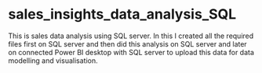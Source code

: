 # sales_insights_data_analysis_SQL
This is sales data analysis using SQL server. In this I created all the required files first on SQL server and then did this analysis on SQL server and later on connected Power BI desktop with SQL server to upload this data for data modelling and visualisation. 
